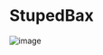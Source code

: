 # StupedBax
 
![image](https://user-images.githubusercontent.com/92531107/147239068-fdba081e-d02f-468d-bf84-84083da4233f.png)
